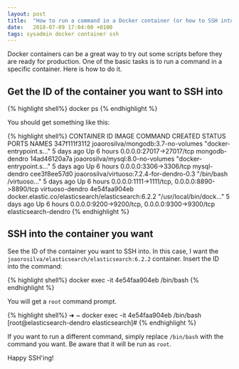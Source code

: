 ```yaml
---
layout: post
title:  "How to run a command in a Docker container (or how to SSH into a Docker container)"
date:   2018-07-09 17:04:00 +0100
tags: sysadmin docker container ssh
---
```


Docker containers can be a great way to try out some scripts before they are ready for production. One of the basic tasks is to run a command in a specific container. Here is how to do it.

## Get the ID of the container you want to SSH into

{% highlight shell%}
docker ps
{% endhighlight %}

You should get something like this:

{% highlight shell%}
CONTAINER ID        IMAGE                                                 COMMAND                  CREATED             STATUS              PORTS                                            NAMES
347f111f3112        joaorosilva/mongodb:3.7-no-volumes                    "docker-entrypoint.s…"   5 days ago          Up 6 hours          0.0.0.0:27017->27017/tcp                         mongodb-dendro
14ad46120a7a        joaorosilva/mysql:8.0-no-volumes                      "docker-entrypoint.s…"   5 days ago          Up 6 hours          0.0.0.0:3306->3306/tcp                           mysql-dendro
cee3f8ee57d0        joaorosilva/virtuoso:7.2.4-for-dendro-0.3             "/bin/bash /virtuoso…"   5 days ago          Up 6 hours          0.0.0.0:1111->1111/tcp, 0.0.0.0:8890->8890/tcp   virtuoso-dendro
4e54faa904eb        docker.elastic.co/elasticsearch/elasticsearch:6.2.2   "/usr/local/bin/dock…"   5 days ago          Up 6 hours          0.0.0.0:9200->9200/tcp, 0.0.0.0:9300->9300/tcp   elasticsearch-dendro
{% endhighlight %}

## SSH into the container you want

See the ID of the container you want to SSH into. In this case, I want the `joaorosilva/elasticsearch/elasticsearch:6.2.2` container. Insert the ID into the command:

{% highlight shell%}
docker exec -it 4e54faa904eb /bin/bash
{% endhighlight %}

You will get a `root` command prompt.

{% highlight shell%}
➜  ~ docker exec -it 4e54faa904eb /bin/bash
[root@elasticsearch-dendro elasticsearch]#
{% endhighlight %}

If you want to run a different command, simply replace `/bin/bash` with the command you want. Be aware that it will be run as `root`.

Happy SSH'ing!